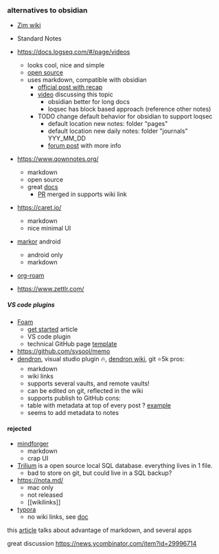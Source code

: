 ### alternatives to obsidian
- [Zim wiki](https://zim-wiki.org/)
- Standard Notes
- https://docs.logseq.com/#/page/videos
	- looks cool, nice and simple
	- [open source](https://github.com/logseq/logseq)
	- uses markdown, compatible with obsidian
		- [official post with recap](https://hub.logseq.com/integrations/aV9AgETypcPcf8avYcHXQT/how-to-use-obsidian-and-logseq-together-and-why-markdown-matters/1rqp92wgow7wGXS37Ckz1U)
		- [video](https://www.youtube.com/watch?v=knxDHO3U2_8&t=142s) discussing this topic
			- obsidian better for long docs
			- loqsec has block based approach (reference other notes)
		- TODO change default behavior for obsidian to support loqsec
			- default location new notes: folder "pages"
			- default location new daily notes: folder "journals" YYY_MM_DD
			- [forum post](https://discuss.logseq.com/t/making-obsidian-play-nice-with-logseq/1185) with more info
- https://www.qownnotes.org/
	- markdown
	- open source
	- great [docs](https://www.qownnotes.org/getting-started/markdown.html)
		- [PR](https://github.com/qownnotes/scripts/pull/136) merged in supports wiki link
- https://caret.io/
	- markdown
	- nice minimal UI
- [markor](https://github.com/gsantner/markor,) android
	- android only
	- markdown

- [org-roam](https://github.com/org-roam/org-roam)
- https://www.zettlr.com/

##### VS code plugins
- [Foam](https://foambubble.github.io/foam/)
	- [get started](https://github.com/foambubble/foam-template/blob/master/getting-started.md) article
	- VS code plugin
	- technical GitHub page [template](https://github.com/foambubble/foam-template)
- https://github.com/svsool/memo
- [dendron](https://marketplace.visualstudio.com/items?itemName=dendron.dendron), visual studio plugin 🔥, [dendron wiki](https://wiki.dendron.so/notes/6DZiBObwhZNYRjnokQ422/), git ⭐5k
	pros:
	- markdown
	- wiki links
	- supports several vaults, and remote vaults!
	- can be edited on git, reflected in the wiki
	- supports publish to GitHub 
	cons:
	- table with metadata at top of every post ? [example](https://github.com/dendronhq/vault.dendron.community/blob/master/notes/meet.dendrologist.2022.09.md)
	- seems to add metadata to notes

#### rejected
- [mindforger](https://www.mindforger.com/#features)
	- markdown
	- crap UI
- [Trilium](https://github.com/zadam/trilium) is a open source local SQL database. everything lives in 1 file.
	- bad to store on git, but could live in a SQL backup?
- https://nota.md/
	- mac only
	- not released
	- [[wikilinks]]
- [typora](https://support.typora.io/Links/)
	- no wiki links, see [doc](https://support.typora.io/Links/)

this [article](https://elizabethbutlermd.com/5-reasons-why-markdown-could-be-your-secret-weapon-for-effortless-personal-knowledge-management/) talks about advantage of markdown, and several apps

great discussion https://news.ycombinator.com/item?id=29996714